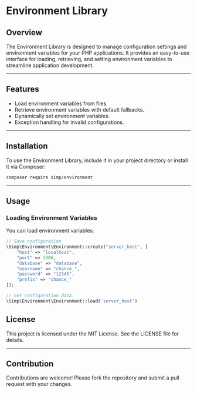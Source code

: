 # Environment Library

## Overview
The Environment Library is designed to manage configuration settings and environment variables for your PHP applications.
It provides an easy-to-use interface for loading, retrieving, and setting environment variables to streamline application development.

---

## Features
- Load environment variables from files.
- Retrieve environment variables with default fallbacks.
- Dynamically set environment variables.
- Exception handling for invalid configurations.

---

## Installation
To use the Environment Library, include it in your project directory or install it via Composer:

```bash
composer require simp/environment
```

---

## Usage

### Loading Environment Variables
You can load environment variables:

```php
// Save configuration
\Simp\Environment\Environment::create("server_host", [
    "host" => "localhost",
    "port" => 3306,
    "database" => "database",
    "username" => "chance_",
    "password" => "12345",
    "prefix" => "chance_"
]);

// Get configuration data.
\Simp\Environment\Environment::load('server_host')
```

## License
This project is licensed under the MIT License. See the LICENSE file for details.

---

## Contribution
Contributions are welcome! Please fork the repository and submit a pull request with your changes.